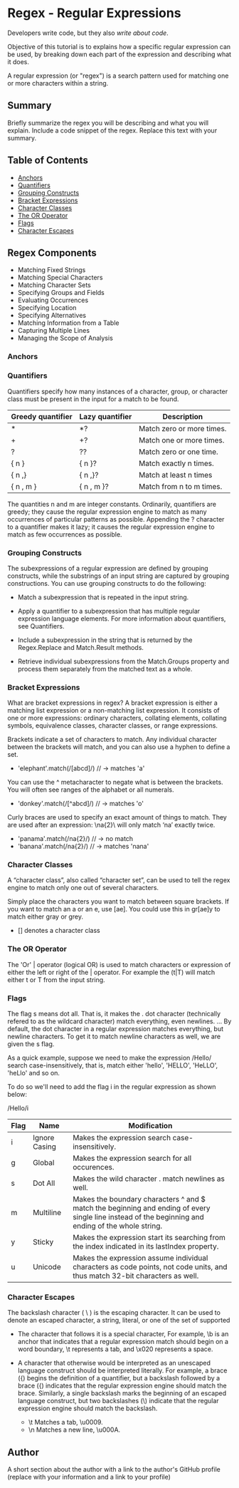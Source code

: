 # Regex - Regular Expressions

Developers write code, but they also *write about code*. 

Objective of this tutorial is to explains how a specific regular expression can be used, by breaking down each part of the expression and describing what it does.

A regular expression (or "regex") is a search pattern used for matching one or more characters within a string.

## Summary

Briefly summarize the regex you will be describing and what you will explain. Include a code snippet of the regex. Replace this text with your summary.

## Table of Contents

- [Anchors](#anchors)
- [Quantifiers](#quantifiers)
- [Grouping Constructs](#grouping-constructs)
- [Bracket Expressions](#bracket-expressions)
- [Character Classes](#character-classes)
- [The OR Operator](#the-or-operator)
- [Flags](#flags)
- [Character Escapes](#character-escapes)

## Regex Components
- Matching Fixed Strings
- Matching Special Characters
- Matching Character Sets
- Specifying Groups and Fields
- Evaluating Occurrences
- Specifying Location
- Specifying Alternatives
- Matching Information from a Table
- Capturing Multiple Lines
- Managing the Scope of Analysis

### Anchors

### Quantifiers
Quantifiers specify how many instances of a character, group, or character class must be present in the input for a match to be found.


| Greedy quantifier  | Lazy quantifier      | Description                 | 
|--------------------|----------------------|-----------------------------|  
| *                  | *?                   | Match zero or more times.   | 
| +                  | +?                   | Match one or more times.    | 
| ?                  | ??                   | Match zero or one time.     |
| { n }              | { n }?               | Match exactly n times.      |
| { n ,}             | { n ,}?              | Match at least n times      |
| { n , m }          | { n , m }?           | Match from n to m times.    |

The quantities n and m are integer constants. Ordinarily, quantifiers are greedy; they cause the regular expression engine to match as many occurrences of particular patterns as possible. Appending the ? character to a quantifier makes it lazy; it causes the regular expression engine to match as few occurrences as possible.

### Grouping Constructs
The subexpressions of a regular expression are defined by grouping constructs, while the substrings of an input string are captured by grouping constructions.
You can use grouping constructs to do the following:

- Match a subexpression that is repeated in the input string.

- Apply a quantifier to a subexpression that has multiple regular expression language elements. For  more information about quantifiers, see Quantifiers.

- Include a subexpression in the string that is returned by the Regex.Replace and Match.Result methods.

- Retrieve individual subexpressions from the Match.Groups property and process them separately from   the matched text as a whole.

### Bracket Expressions
What are bracket expressions in regex?
A bracket expression is either a matching list expression or a non-matching list expression. It consists of one or more expressions: ordinary characters, collating elements, collating symbols, equivalence classes, character classes, or range expressions.

Brackets indicate a set of characters to match. Any individual character between the brackets will match, and you can also use a hyphen to define a set.

- 'elephant'.match(/[abcd]/) // -> matches 'a'

You can use the ^ metacharacter to negate what is between the brackets. You will often see ranges of the alphabet or all numerals.

- 'donkey'.match(/[^abcd]/) // -> matches 'o'

Curly braces are used to specify an exact amount of things to match. They are used after an expression: \na{2}\ will only match ‘na’ exactly twice.

- 'panama'.match(/na{2}/) // -> no match
- 'banana'.match(/na{2}/) // -> matches 'nana'

### Character Classes
A “character class”, also called “character set”, can be used to tell the regex engine to match only one out of several characters. 

Simply place the characters you want to match between square brackets. If you want to match an a or an e, use [ae]. You could use this in gr[ae]y to match either gray or grey.

- [] denotes a character class

### The OR Operator
The 'Or' | operator (logical OR) is used to match characters or expression of either the left or right of the | operator. For example the (t|T) will match either t or T from the input string.

### Flags
The flag s means dot all. That is, it makes the . dot character (technically refered to as the wildcard character) match everything, even newlines. ... By default, the dot character in a regular expression matches everything, but newline characters. To get it to match newline characters as well, we are given the s flag.

As a quick example, suppose we need to make the expression /Hello/ search case-insensitively, that is, match either 'hello', 'HELLO', 'HeLLO', 'heLlo' and so on.

To do so we'll need to add the flag i in the regular expression as shown below:

/Hello/i


| Flag  | Name           | Modification                                      | 
|-------|----------------|-------------------------------------------------- |  
| i     | Ignore Casing  | Makes the expression search case-insensitively.   | 
| g     | Global         | Makes the expression search for all occurences.   | 
| s     | Dot All        | Makes the wild character . match newlines as well.|
| m     | Multiline      | Makes the boundary characters ^ and $ match the beginning and ending of every single line instead of the beginning and ending of the whole string.|
| y     | Sticky         | Makes the expression start its searching from the index indicated in its lastIndex property.|
| u     | Unicode        | Makes the expression assume individual characters as code points, not code units, and thus match 32-bit characters as well.|


### Character Escapes
The backslash character ( \ ) is the escaping character. It can be used to denote an escaped character, a string, literal, or one of the set of supported 

- The character that follows it is a special character,  For example, \b is an anchor that indicates that a regular expression match should begin on a word boundary, \t represents a tab, and \x020 represents a space.

- A character that otherwise would be interpreted as an unescaped language construct should be interpreted literally. For example, a brace ({) begins the definition of a quantifier, but a backslash followed by a brace (\{) indicates that the regular expression engine should match the brace. Similarly, a single backslash marks the beginning of an escaped language construct, but two backslashes (\\) indicate that the regular expression engine should match the backslash.

    - \t Matches a tab, \u0009.
    - \n Matches a new line, \u000A.
    
## Author

A short section about the author with a link to the author's GitHub profile (replace with your information and a link to your profile)